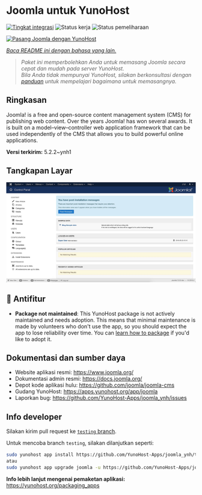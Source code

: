 <!--
N.B.: README ini dibuat secara otomatis oleh <https://github.com/YunoHost/apps/tree/master/tools/readme_generator>
Ini TIDAK boleh diedit dengan tangan.
-->

# Joomla untuk YunoHost

[![Tingkat integrasi](https://apps.yunohost.org/badge/integration/joomla)](https://ci-apps.yunohost.org/ci/apps/joomla/)
![Status kerja](https://apps.yunohost.org/badge/state/joomla)
![Status pemeliharaan](https://apps.yunohost.org/badge/maintained/joomla)

[![Pasang Joomla dengan YunoHost](https://install-app.yunohost.org/install-with-yunohost.svg)](https://install-app.yunohost.org/?app=joomla)

*[Baca README ini dengan bahasa yang lain.](./ALL_README.md)*

> *Paket ini memperbolehkan Anda untuk memasang Joomla secara cepat dan mudah pada server YunoHost.*  
> *Bila Anda tidak mempunyai YunoHost, silakan berkonsultasi dengan [panduan](https://yunohost.org/install) untuk mempelajari bagaimana untuk memasangnya.*

## Ringkasan

Joomla! is a free and open-source content management system (CMS) for publishing web content. Over the years Joomla! has won several awards. It is built on a model–view–controller web application framework that can be used independently of the CMS that allows you to build powerful online applications.


**Versi terkirim:** 5.2.2~ynh1

## Tangkapan Layar

![Tangkapan Layar pada Joomla](./doc/screenshots/screenshot.jpg)

## :red_circle: Antifitur

- **Package not maintained**: This YunoHost package is not actively maintained and needs adoption. This means that minimal maintenance is made by volunteers who don't use the app, so you should expect the app to lose reliability over time. You can [learn how to package](https://yunohost.org/packaging_apps_intro) if you'd like to adopt it.

## Dokumentasi dan sumber daya

- Website aplikasi resmi: <https://www.joomla.org/>
- Dokumentasi admin resmi: <https://docs.joomla.org/>
- Depot kode aplikasi hulu: <https://github.com/joomla/joomla-cms>
- Gudang YunoHost: <https://apps.yunohost.org/app/joomla>
- Laporkan bug: <https://github.com/YunoHost-Apps/joomla_ynh/issues>

## Info developer

Silakan kirim pull request ke [`testing` branch](https://github.com/YunoHost-Apps/joomla_ynh/tree/testing).

Untuk mencoba branch `testing`, silakan dilanjutkan seperti:

```bash
sudo yunohost app install https://github.com/YunoHost-Apps/joomla_ynh/tree/testing --debug
atau
sudo yunohost app upgrade joomla -u https://github.com/YunoHost-Apps/joomla_ynh/tree/testing --debug
```

**Info lebih lanjut mengenai pemaketan aplikasi:** <https://yunohost.org/packaging_apps>
